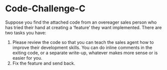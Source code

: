 # Code-Challenge-C

Suppose you find the attached code from an overeager sales person who has tried their hand at creating a ‘feature’ they want implemented. There are two tasks you have:
 
1. Please review the code so that you can teach the sales agent how to improve their development skills. You can do inline comments in the exiting code, or a separate write-up, whatever makes more sense or is easier for you.
2. Fix the feature and send back.
